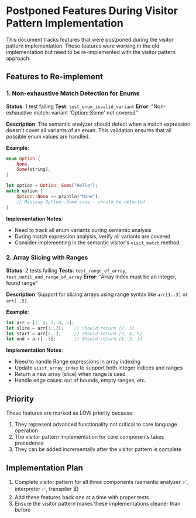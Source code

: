 # Postponed Features During Visitor Pattern Implementation

This document tracks features that were postponed during the visitor pattern implementation. These features were working in the old implementation but need to be re-implemented with the visitor pattern approach.

## Features to Re-implement

### 1. Non-exhaustive Match Detection for Enums
**Status**: 1 test failing
**Test**: `test_enum_invalid_variant`
**Error**: "Non-exhaustive match: variant 'Option::Some' not covered"

**Description**: The semantic analyzer should detect when a match expression doesn't cover all variants of an enum. This validation ensures that all possible enum values are handled.

**Example**:
```rust
enum Option {
    None,
    Some(string),
}

let option = Option::Some("Hello");
match option {
    Option::None => println("None"),
    // Missing Option::Some case - should be detected
}
```

**Implementation Notes**: 
- Need to track all enum variants during semantic analysis
- During match expression analysis, verify all variants are covered
- Consider implementing in the semantic visitor's `visit_match` method

### 2. Array Slicing with Ranges
**Status**: 2 tests failing
**Tests**: `test_range_of_array`, `test_until_end_range_of_array`
**Error**: "Array index must be an integer, found range"

**Description**: Support for slicing arrays using range syntax like `arr[1..3]` or `arr[..5]`.

**Example**:
```rust
let arr = [1, 2, 3, 4, 5];
let slice = arr[1..3];    // Should return [2, 3]
let start = arr[2..];     // Should return [3, 4, 5]
let end = arr[..3];       // Should return [1, 2, 3]
```

**Implementation Notes**:
- Need to handle Range expressions in array indexing
- Update `visit_array_index` to support both integer indices and ranges
- Return a new array (slice) when range is used
- Handle edge cases: out of bounds, empty ranges, etc.

## Priority

These features are marked as LOW priority because:
1. They represent advanced functionality not critical to core language operation
2. The visitor pattern implementation for core components takes precedence
3. They can be added incrementally after the visitor pattern is complete

## Implementation Plan

1. Complete visitor pattern for all three components (semantic analyzer ✅, interpreter ✅, transpiler ⏳)
2. Add these features back one at a time with proper tests
3. Ensure the visitor pattern makes these implementations cleaner than before